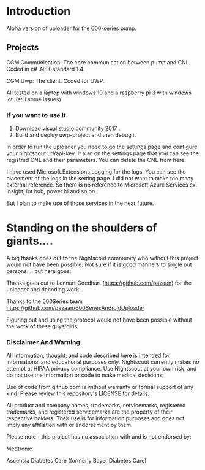 # Introduction
Alpha version of uploader for the 600-series pump.

## Projects
CGM.Communication: The core communication between pump and CNL. Coded in c# .NET standard 1.4. 

CGM.Uwp: The client. Coded for UWP. 

All tested on a laptop with windows 10 and a raspberry pi 3 with windows iot. (still some issues)

### If you want to use it
1. Download [visual studio community 2017 ](https://www.visualstudio.com/downloads/).
2. Build and deploy uwp-project and then debug it

In order to run the uploader you need to go the settings page and configure your nightscout url/api-key.
It also on the settings page that you can see the registred CNL and their parameters.
You can delete the CNL from here.

I have used Microsoft.Extensions.Logging for the logs. You can see the placement of the logs in the setting page.
I did not want to make too many external reference. So there is no reference to Microsoft Azure Services ex. insight, iot hub, power bi and so on..

But I plan to make use of those services in the near future.


# Standing on the shoulders of giants....
A big thanks goes out to the Nightscout community who without this project would not have been possible.
Not sure if it is good manners to single out persons.... but here goes:

Thanks goes out to Lennart Goedhart (https://github.com/pazaan) for the uploader and decoding work.

Thanks to the 600Series team https://github.com/pazaan/600SeriesAndroidUploader  

Figuring out and using the protocol would not have been possible without the work of these guys/girls.


### Disclaimer And Warning
All information, thought, and code described here is intended for informational and educational purposes only. 
Nightscout currently makes no attempt at HIPAA privacy compliance. 
Use Nightscout at your own risk, and do not use the information or code to make medical decisions.

Use of code from github.com is without warranty or formal support of any kind. Please review this repository's LICENSE for details.

All product and company names, trademarks, servicemarks, registered trademarks, and registered servicemarks are the property of their respective holders. Their use is for information purposes and does not imply any affiliation with or endorsement by them.

Please note - this project has no association with and is not endorsed by:

Medtronic

Ascensia Diabetes Care (formerly Bayer Diabetes Care)
